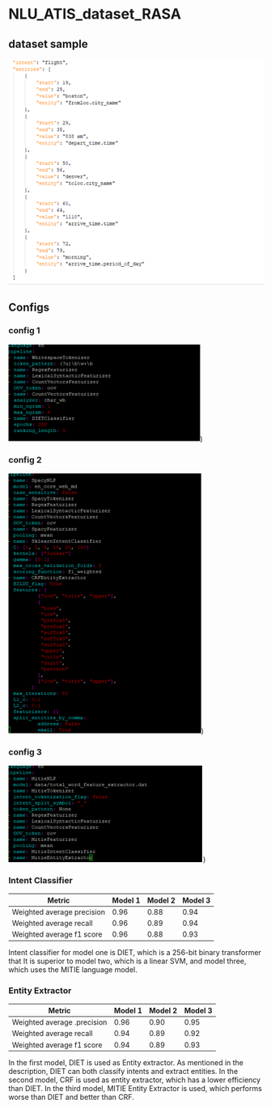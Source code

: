 # NLU_ATIS_dataset_RASA


## dataset sample

![alt text](https://github.com/smohammadi96/NLU_ATIS_dataset_RASA/blob/main/images/ATIS_sample.PNG)

## Configs

### config 1

![alt text](https://github.com/smohammadi96/NLU_ATIS_dataset_RASA/blob/main/images/config1.PNG))

### config 2

![alt text](https://github.com/smohammadi96/NLU_ATIS_dataset_RASA/blob/main/images/config2.PNG))

### config 3

![alt text](https://github.com/smohammadi96/NLU_ATIS_dataset_RASA/blob/main/images/config3.PNG))


<!-- Intent class | support | percision | recall | F1-score | Confused with |
Flight: 4, Airfare: 3
flight+airfare 12 1.0 0.41 0,58


flight_no 8 1.0 0.25 0.4 Flight: 6
flight_time 1 1.0 1.0 1.0
day_name 2 0.0 0.0 0.0 Flight: 2
Quantity 3 0.37 1.0 0.54
Airfare 48 0.88 1.0 0.94
Quantity: 4
Airline: 4
Flight 613 0.96 0.98 0.97
Distance 10 1.0 0.9 0.94 Airport: 1
Aircraft 8 0.7 0.87 0.77 quantity: 1
Flight: 1
Aircraft: 2
Capacity 21 1.0 0.80 0.89
ground_service: 1
airfare: 1
ground_fare 7 0.83 0.71 0.76
flight_no+airli
1 0.0 0.0 0.0 Flight:
1
ne
Airline 28 0.87 1.0 0.93
ground_servic 36 0.97 1.0 0.98 e
airfare+flight
1 0.0 0.0 0.0 Airfare:
1
Nlu_fallback:
1
City:
1
Airport 13 0.91 0.84 0.87
Flight:
3
Ground_fare:
1
City
5 0.2
0.2 0.2
flight+airline
1 0.0 0.0 0.0 Flight:
1
City:
1
Restriction:
1
Abbreviation 26 0.96
0.92 0.94
Flight:
3
City:
2
Meal
6 1.0 0.16 0.28 -->



### Intent Classifier

| Metric | Model 1 | Model 2 | Model 3 |
| ------------- | ------------- | ------------- | ------------- |
Weighted average precision | 0.96 | 0.88 | 0.94 |
Weighted average recall | 0.96 | 0.89 | 0.94 |
Weighted average f1 score | 0.96 | 0.88 | 0.93 |

Intent classifier for model one is DIET, which is a 256-bit binary transformer that It is superior to model two, which is a linear SVM, and model three, which uses the MITIE language model.

### Entity Extractor

| Metric | Model 1 | Model 2 | Model 3 |
| ------------- | ------------- | ------------- | ------------- |
Weighted average .precision | 0.96 | 0.90 | 0.95 |
Weighted average recall | 0.94 | 0.89 | 0.92 |
Weighted average f1 score | 0.94 | 0.89 | 0.93 |


In the first model, DIET is used as Entity extractor. As mentioned in the description, DIET can both classify intents and extract entities. In the second model, CRF is used as entity extractor, which has a lower efficiency than DIET. In the third model, MITIE Entity Extractor is used, which performs worse than DIET and better than CRF.

